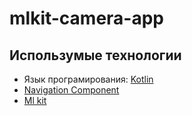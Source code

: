 # mlkit-camera-app
## Использумые технологии
- Язык програмирования: [Kotlin](https://kotlinlang.org/)
- [Navigation Component](https://developer.android.com/guide/navigation/get-started)
- [Ml kit](https://developers.google.com/ml-kit)
